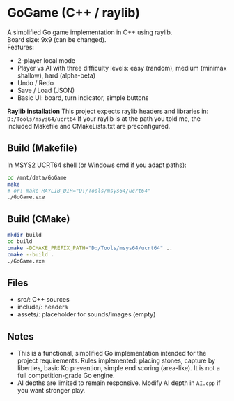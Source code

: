 
# GoGame (C++ / raylib)

A simplified Go game implementation in C++ using raylib.  
Board size: 9x9 (can be changed).  
Features:
- 2-player local mode
- Player vs AI with three difficulty levels: easy (random), medium (minimax shallow), hard (alpha-beta)
- Undo / Redo
- Save / Load (JSON)
- Basic UI: board, turn indicator, simple buttons

**Raylib installation**
This project expects raylib headers and libraries in: `D:/Tools/msys64/ucrt64`
If your raylib is at the path you told me, the included Makefile and CMakeLists.txt are preconfigured.

## Build (Makefile)

In MSYS2 UCRT64 shell (or Windows cmd if you adapt paths):

```bash
cd /mnt/data/GoGame
make
# or: make RAYLIB_DIR="D:/Tools/msys64/ucrt64"
./GoGame.exe
```

## Build (CMake)

```bash
mkdir build
cd build
cmake -DCMAKE_PREFIX_PATH="D:/Tools/msys64/ucrt64" ..
cmake --build .
./GoGame.exe
```

## Files
- src/: C++ sources
- include/: headers
- assets/: placeholder for sounds/images (empty)

## Notes
- This is a functional, simplified Go implementation intended for the project requirements. Rules implemented: placing stones, capture by liberties, basic Ko prevention, simple end scoring (area-like). It is not a full competition-grade Go engine.
- AI depths are limited to remain responsive. Modify AI depth in `AI.cpp` if you want stronger play.
